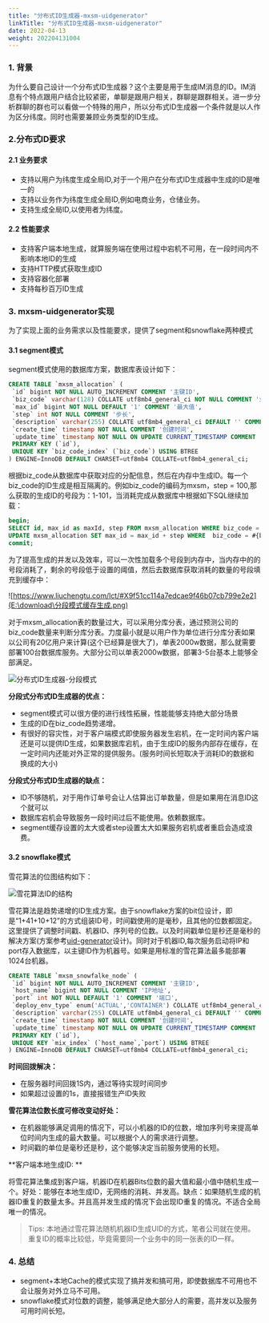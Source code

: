 ```yaml
---
title: "分布式ID生成器-mxsm-uidgenerator"
linkTitle: "分布式ID生成器-mxsm-uidgenerator"
date: 2022-04-13
weight: 202204131004
---
```


### 1. 背景

为什么要自己设计一个分布式ID生成器？这个主要是用于生成IM消息的ID。IM消息有个特点跟用户结合比较紧密，单聊是跟用户相关，群聊是跟群相关。进一步分析群聊的群也可以看做一个特殊的用户，所以分布式ID生成器一个条件就是以人作为区分纬度。同时也需要兼顾业务类型的ID生成。

### 2.分布式ID要求

#### 2.1 业务要求

- 支持以用户为纬度生成全局ID,对于一个用户在分布式ID生成器中生成的ID是唯一的
- 支持以业务作为纬度生成全局ID,例如电商业务，仓储业务。
- 支持生成全局ID,以使用者为纬度。

#### 2.2 性能要求

- 支持客户端本地生成，就算服务端在使用过程中宕机不可用，在一段时间内不影响本地ID的生成
- 支持HTTP模式获取生成ID
- 支持容器化部署
- 支持每秒百万ID生成

### 3. mxsm-uidgenerator实现

为了实现上面的业务需求以及性能要求，提供了segment和snowflake两种模式

#### 3.1 segment模式

segment模式使用的数据库方案，数据库表设计如下：

```sql
CREATE TABLE `mxsm_allocation` (
 `id` bigint NOT NULL AUTO_INCREMENT COMMENT '主键ID',
 `biz_code` varchar(128) COLLATE utf8mb4_general_ci NOT NULL COMMENT '业务编码(用户ID,使用业务方编码)',
 `max_id` bigint NOT NULL DEFAULT '1' COMMENT '最大值',
 `step` int NOT NULL COMMENT '步长',
 `description` varchar(255) COLLATE utf8mb4_general_ci DEFAULT '' COMMENT '说明',
 `create_time` timestamp NOT NULL COMMENT '创建时间',
 `update_time` timestamp NOT NULL ON UPDATE CURRENT_TIMESTAMP COMMENT '更新时间',
 PRIMARY KEY (`id`),
 UNIQUE KEY `biz_code_index` (`biz_code`) USING BTREE
) ENGINE=InnoDB DEFAULT CHARSET=utf8mb4 COLLATE=utf8mb4_general_ci;
```

根据biz_code从数据库中获取对应的分配信息，然后在内存中生成ID。每一个biz_code的ID生成是相互隔离的。例如biz_code的编码为mxsm，step = 100,那么获取的生成ID的号段为：1-101，当消耗完成从数据库中根据如下SQL继续加载：

```sql
begin;
SELECT id, max_id as maxId, step FROM mxsm_allocation WHERE biz_code = #{bizCode} FOR UPDATE;
UPDATE mxsm_allocation SET max_id = max_id + step WHERE  biz_code = #{bizCode}
commit;
```

为了提高生成的并发以及效率，可以一次性加载多个号段到内存中，当内存中的的号段消耗了，剩余的号段低于设置的阈值，然后去数据库获取消耗的数量的号段填充到缓存中：

![https://www.liuchengtu.com/lct/#X9f51cc114a7edcae9f46b07cb799e2e2](E:\download\分段模式缓存生成.png)

对于mxsm_allocation表的数量过大，可以采用分库分表，通过预测公司的biz_code数量来判断分库分表。力度最小就是以用户作为单位进行分库分表如果以公司有20亿用户来计算(这个已经算是很大了)，单表2000w数据，那么就需要部署100台数据库服务。大部分公司以单表2000w数据，部署3-5台基本上能够全部满足。

![分布式ID生成器-分段模式](E:\download\分布式ID生成器-分段模式.png)

**分段式分布式ID生成器的优点：**

- segment模式可以很方便的进行线性拓展，性能能够支持绝大部分场景
- 生成的ID在biz_code趋势递增。
- 有很好的容灾性，对于客户端模式即使服务器发生宕机，在一定时间内客户端还是可以提供ID生成，如果数据库宕机，由于生成ID的服务内部存在缓存，在一定时间内还能对外正常的提供服务。(服务时间长短取决于消耗ID的数据和换成的大小)

**分段式分布式ID生成器的缺点：**

- ID不够随机，对于用作订单号会让人估算出订单数量，但是如果用在消息ID这个就可以
- 数据库宕机会导致服务一段时间过后不能使用。依赖数据库。
- segment缓存设置的太大或者step设置太大如果服务宕机或者重启会造成浪费。

#### 3.2 snowflake模式

雪花算法的位图结构如下：

![雪花算法ID的结构](E:\download\雪花算法ID的结构.png)

雪花算法是趋势递增的ID生成方案。由于snowflake方案的bit位设计，即是“1+41+10+12”的方式组装ID号，时间戳使用的是毫秒，且其他的位数都固定。这里提供了调整时间戳、机器ID、序列号的位数。以及时间戳单位是秒还是毫秒的解决方案(方案参考[uid-generator](https://github.com/baidu/uid-generator)设计)。同时对于机器ID,每次服务启动将IP和port存入数据库，以主键ID作为机器号。如果是用标准的雪花算法最多能部署1024台机器。

```sql
CREATE TABLE `mxsm_snowfalke_node` (
 `id` bigint NOT NULL AUTO_INCREMENT COMMENT '主键ID',
 `host_name` bigint NOT NULL COMMENT 'IP地址',
 `port` int NOT NULL DEFAULT '1' COMMENT '端口',
 `deploy_env_type` enum('ACTUAL','CONTAINER') COLLATE utf8mb4_general_ci DEFAULT 'ACTUAL' COMMENT '部署环境类型',
 `description` varchar(255) COLLATE utf8mb4_general_ci DEFAULT '' COMMENT '说明',
 `create_time` timestamp NOT NULL COMMENT '创建时间',
 `update_time` timestamp NOT NULL ON UPDATE CURRENT_TIMESTAMP COMMENT '更新时间',
 PRIMARY KEY (`id`),
 UNIQUE KEY `mix_index` (`host_name`,`port`) USING BTREE
) ENGINE=InnoDB DEFAULT CHARSET=utf8mb4 COLLATE=utf8mb4_general_ci;
```

**时间回拨解决：**

- 在服务器时间回拨1S内，通过等待实现时间同步
- 如果超过设置的1s，直接报错生产ID失败

**雪花算法位数长度可修改变动好处：**

- 在机器能够满足调用的情况下，可以小机器的ID的位数，增加序列号来提高单位时间内生成的最大数量。可以根据个人的需求进行调整。
- 时间戳的单位是毫秒还是秒，这个能够决定当前服务使用的长短。

**客户端本地生成ID: **

将雪花算法集成到客户端，机器ID在机器Bits位数的最大值和最小值中随机生成一个。好处：能够在本地生成ID，无网络的消耗、并发高。缺点：如果随机生成的机器ID重复的数量太多。并且高并发生成的情况下会出现ID重复的情况。不适合全局唯一的情况。

> Tips: 本地通过雪花算法随机机器ID生成UID的方式，笔者公司就在使用。重复ID的概率比较低，毕竟需要同一个业务中的同一张表的ID一样。

### 4. 总结

- segment+本地Cache的模式实现了搞并发和搞可用，即使数据库不可用也不会让服务对外立马不可用。
- snowflake模式对位数的调整，能够满足绝大部分人的需要，高并发以及服务可用时间长短。